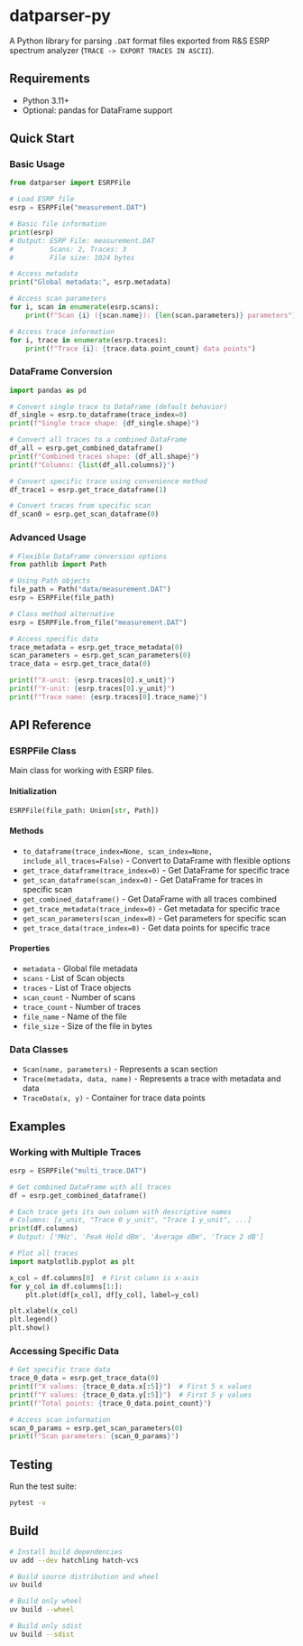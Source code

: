 # datparser-py 

A Python library for parsing `.DAT` format files exported from R&S ESRP spectrum analyzer (`TRACE -> EXPORT TRACES IN ASCII`). 

## Requirements

- Python 3.11+
- Optional: pandas for DataFrame support

## Quick Start

### Basic Usage

```python
from datparser import ESRPFile

# Load ESRP file
esrp = ESRPFile("measurement.DAT")

# Basic file information
print(esrp)
# Output: ESRP File: measurement.DAT
#         Scans: 2, Traces: 3
#         File size: 1024 bytes

# Access metadata
print("Global metadata:", esrp.metadata)

# Access scan parameters
for i, scan in enumerate(esrp.scans):
    print(f"Scan {i} ({scan.name}): {len(scan.parameters)} parameters")

# Access trace information
for i, trace in enumerate(esrp.traces):
    print(f"Trace {i}: {trace.data.point_count} data points")
```

### DataFrame Conversion

```python
import pandas as pd

# Convert single trace to DataFrame (default behavior)
df_single = esrp.to_dataframe(trace_index=0)
print(f"Single trace shape: {df_single.shape}")

# Convert all traces to a combined DataFrame
df_all = esrp.get_combined_dataframe()
print(f"Combined traces shape: {df_all.shape}")
print(f"Columns: {list(df_all.columns)}")

# Convert specific trace using convenience method
df_trace1 = esrp.get_trace_dataframe(1)

# Convert traces from specific scan
df_scan0 = esrp.get_scan_dataframe(0)
```

### Advanced Usage

```python
# Flexible DataFrame conversion options
from pathlib import Path

# Using Path objects
file_path = Path("data/measurement.DAT")
esrp = ESRPFile(file_path)

# Class method alternative
esrp = ESRPFile.from_file("measurement.DAT")

# Access specific data
trace_metadata = esrp.get_trace_metadata(0)
scan_parameters = esrp.get_scan_parameters(0)
trace_data = esrp.get_trace_data(0)

print(f"X-unit: {esrp.traces[0].x_unit}")
print(f"Y-unit: {esrp.traces[0].y_unit}")
print(f"Trace name: {esrp.traces[0].trace_name}")
```

## API Reference

### ESRPFile Class

Main class for working with ESRP files.

#### Initialization
```python
ESRPFile(file_path: Union[str, Path])
```

#### Methods
- `to_dataframe(trace_index=None, scan_index=None, include_all_traces=False)` - Convert to DataFrame with flexible options
- `get_trace_dataframe(trace_index=0)` - Get DataFrame for specific trace
- `get_scan_dataframe(scan_index=0)` - Get DataFrame for traces in specific scan
- `get_combined_dataframe()` - Get DataFrame with all traces combined
- `get_trace_metadata(trace_index=0)` - Get metadata for specific trace
- `get_scan_parameters(scan_index=0)` - Get parameters for specific scan
- `get_trace_data(trace_index=0)` - Get data points for specific trace

#### Properties
- `metadata` - Global file metadata
- `scans` - List of Scan objects
- `traces` - List of Trace objects
- `scan_count` - Number of scans
- `trace_count` - Number of traces
- `file_name` - Name of the file
- `file_size` - Size of the file in bytes

### Data Classes

- `Scan(name, parameters)` - Represents a scan section
- `Trace(metadata, data, name)` - Represents a trace with metadata and data
- `TraceData(x, y)` - Container for trace data points

## Examples

### Working with Multiple Traces

```python
esrp = ESRPFile("multi_trace.DAT")

# Get combined DataFrame with all traces
df = esrp.get_combined_dataframe()

# Each trace gets its own column with descriptive names
# Columns: [x_unit, "Trace 0 y_unit", "Trace 1 y_unit", ...]
print(df.columns)
# Output: ['MHz', 'Peak Hold dBm', 'Average dBm', 'Trace 2 dB']

# Plot all traces
import matplotlib.pyplot as plt

x_col = df.columns[0]  # First column is x-axis
for y_col in df.columns[1:]:
    plt.plot(df[x_col], df[y_col], label=y_col)

plt.xlabel(x_col)
plt.legend()
plt.show()
```

### Accessing Specific Data

```python
# Get specific trace data
trace_0_data = esrp.get_trace_data(0)
print(f"X values: {trace_0_data.x[:5]}")  # First 5 x values
print(f"Y values: {trace_0_data.y[:5]}")  # First 5 y values
print(f"Total points: {trace_0_data.point_count}")

# Access scan information
scan_0_params = esrp.get_scan_parameters(0)
print(f"Scan parameters: {scan_0_params}")
```

## Testing

Run the test suite:

```bash
pytest -v
```


## Build

```bash
# Install build dependencies
uv add --dev hatchling hatch-vcs

# Build source distribution and wheel
uv build

# Build only wheel
uv build --wheel

# Build only sdist
uv build --sdist
```

